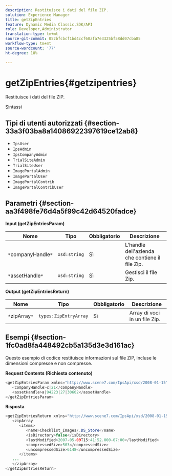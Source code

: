 ```yaml
---
description: Restituisce i dati del file ZIP.
solution: Experience Manager
title: getZipEntries
feature: Dynamic Media Classic,SDK/API
role: Developer,Administrator
translation-type: tm+mt
source-git-commit: 052bfcbcf1bd4ccf60afa7e3325bf58dd07cba85
workflow-type: tm+mt
source-wordcount: '77'
ht-degree: 18%

---
```



# getZipEntries{#getzipentries}

Restituisce i dati del file ZIP.

Sintassi

## Tipi di utenti autorizzati {#section-33a3f03ba8a14086922397619ce12ab8}

* `IpsUser`
* `IpsAdmin`
* `IpsCompanyAdmin`
* `TrialSiteAdmin`
* `TrialSiteUser`
* `ImagePortalAdmin`
* `ImagePortalUser`
* `ImagePortalContrib`
* `ImagePortalContribUser`

## Parametri {#section-aa3f498fe76d4a5f99c42d64520fadce}

**Input (getZipEntriesParam)**

| Nome | Tipo | Obbligatorio | Descrizione |
|---|---|---|---|
| `*`companyHandle`*` | `xsd:string` | Sì | L&#39;handle dell&#39;azienda che contiene il file Zip. |
| `*`assetHandle`*` | `xsd:string` | Sì | Gestisci il file Zip. |

**Output (getZipEntriesReturn)**

| Nome | Tipo | Obbligatorio | Descrizione |
|---|---|---|---|
| `*`zipArray`*` | `types:ZipEntryArray` | Sì | Array di voci in un file Zip. |

## Esempi {#section-1fc0ad8fa448492cb5a135d3e3d161ac}

Questo esempio di codice restituisce informazioni sul file ZIP, incluse le dimensioni compresse e non compresse.

**Request Contents (Richiesta contenuto)**

```java
<getZipEntriesParam xmlns="http://www.scene7.com/IpsApi/xsd/2008-01-15">
   <companyHandle>c|21</companyHandle>
   <assetHandle>a|94223|27|30602</assetHandle>
</getZipEntriesParam>
```

**Risposta**

```java
<getZipEntriesReturn xmlns="http://www.scene7.com/IpsApi/xsd/2008-01-15">
   <zipArray
      <items>
         <name>Checklist_Images/.DS_Store</name>
         <isDirectory>false</isDirectory>
         <lastModified>2007-05-09T15:41:52.000-07:00</lastModified>
         <compressedSize>503</compressedSize>
         <uncompressedSize>6148</uncompressedSize>
      </items>
   ...
   </zipArray>
</getZipEntriesReturn>
```

